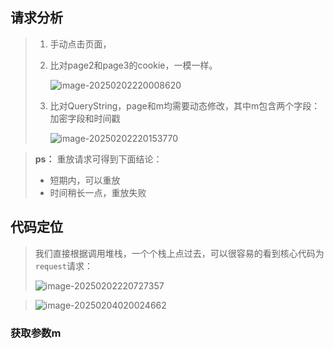 

## 请求分析

> 1. 手动点击页面，
>
> 2. 比对page2和page3的cookie，一模一样。
>
>    ![image-20250202220008620](J:\_ALL\CODE\github\ninecents\python3-web-spider-learning\src-yrx-js\match\q1.assets\image-20250202220008620.png)
>
> 3. 比对QueryString，page和m均需要动态修改，其中m包含两个字段：加密字段和时间戳
>
>    ![image-20250202220153770](J:\_ALL\CODE\github\ninecents\python3-web-spider-learning\src-yrx-js\match\q1.assets\image-20250202220153770.png)



> **ps：** 重放请求可得到下面结论：
>
> - 短期内，可以重放
> - 时间稍长一点，重放失败



## 代码定位

> 我们直接根据调用堆栈，一个个栈上点过去，可以很容易的看到核心代码为`request`请求：
>
> ![image-20250202220727357](J:\_ALL\CODE\github\ninecents\python3-web-spider-learning\src-yrx-js\match\q1.assets\image-20250202220727357.png)



>
>
>![image-20250204020024662](J:\_ALL\CODE\github\ninecents\python3-web-spider-learning\src-yrx-js\match\q1.assets\image-20250204020024662.png)

### 获取参数m